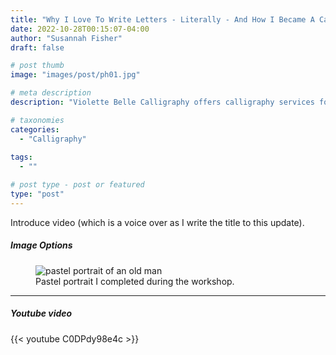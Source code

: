 ```yaml
---
title: "Why I Love To Write Letters - Literally - And How I Became A Calligrapher"
date: 2022-10-28T00:15:07-04:00
author: "Susannah Fisher"
draft: false

# post thumb
image: "images/post/ph01.jpg"

# meta description
description: "Violette Belle Calligraphy offers calligraphy services for personal stationery, weddings, and other life events."

# taxonomies
categories:
  - "Calligraphy"
  
tags:
  - ""

# post type - post or featured
type: "post"
---
```



Introduce video (which is a voice over as I write the title to this update).

<!--more-->

##### Image Options

<figure>
  <img src="/images/post/20220806a.jpeg" alt="pastel portrait of an old man" title="Pastel portrait I completed during the workshop.">
  <figcaption>Pastel portrait I completed during the workshop.</figcaption>
</figure>


<hr>

##### Youtube video

{{< youtube C0DPdy98e4c >}}

